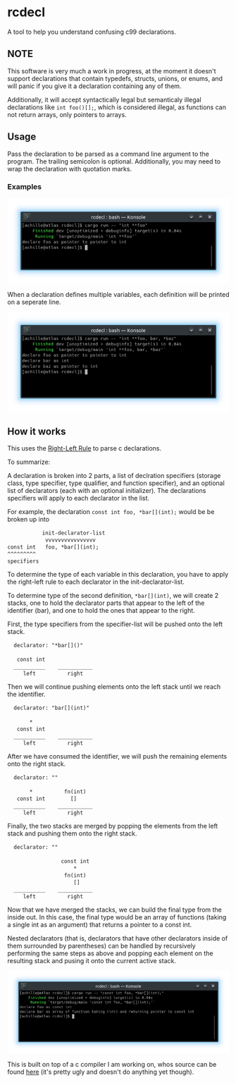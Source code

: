 # rcdecl

A tool to help you understand confusing c99 declarations.

## NOTE

This software is very much a work in progress, at the moment it doesn't support declarations that contain typedefs, structs, unions, or enums, and will panic if you give it a declaration containing any of them.

Additionally, it will accept syntactically legal but semanticaly illegal declarations like `int foo()[];`, which is considered illegal, as functions can not return arrays, only pointers to arrays.

## Usage

Pass the declaration to be parsed as a command line argument to the program. The trailing semicolon is optional. Additionally, you may need to wrap the declaration with quotation marks.

### Examples

![](img/example.png)

When a declaration defines multiple variables, each definition will be printed on a seperate line.

![](img/multiple_definitions.png)

## How it works

This uses the [Right-Left Rule](https://cseweb.ucsd.edu/~ricko/rt_lt.rule.html) to parse c declarations.

To summarize:

A declaration is broken into 2 parts, a list of declration specifiers (storage class, type specifier, type qualifier, and function specifier), and an optional list of declarators (each with an optional initializer). The declarations specifiers will apply to each declarator in the list.

For example, the declaration `const int foo, *bar[](int);` would be be broken up into
```
           init-declarator-list
            vvvvvvvvvvvvvvvv
const int   foo, *bar[](int);
^^^^^^^^^
specifiers
```

To determine the type of each variable in this declaration, you have to apply the right-left rule to each declarator in the init-declarator-list.

To determine type of the second definition, `*bar[](int)`, we will create 2 stacks, one to hold the declarator parts that appear to the left of the identifier (bar), and one to hold the ones that appear to the right.

First, the type specifiers from the specifier-list will be pushed onto the left stack.

```
  declarator: "*bar[]()"

   const int
  __________    ___________
     left          right   
```

Then we will continue pushing elements onto the left stack until we reach the identifier.

```
  declarator: "bar[](int)"

       *
   const int
  __________    ___________
     left          right   
```

After we have consumed the identifier, we will push the remaining elements onto the right stack.

```
  declarator: ""

       *          fn(int)
   const int        []
  __________    ___________
     left          right   
```

Finally, the two stacks are merged by popping the elements from the left stack and pushing them onto the right stack.

```
  declarator: ""

                 const int
                     *
                  fn(int)
                     []
  __________    ___________
     left          right   
```

Now that we have merged the stacks, we can build the final type from the inside out. In this case, the final type would be an array of functions (taking a single int as an argument) that returns a pointer to a const int.

Nested declarators (that is, declarators that have other declarators inside of them surrounded by parentheses) can be handled by recursively performing the same steps as above and popping each element on the resulting stack and pusing it onto the current active stack.

![](img/explanation_example.png)

This is built on top of a c compiler I am working on, whos source can be found [here](https://github.com/aHeraud/cc/) (it's pretty ugly and doesn't do anything yet though).